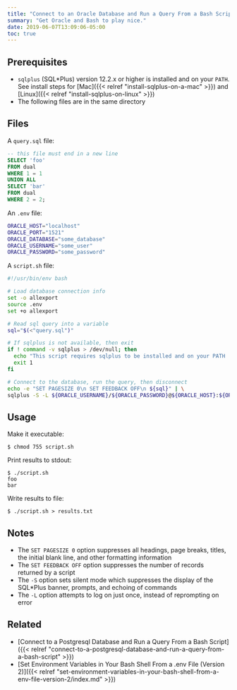 ```yaml
---
title: "Connect to an Oracle Database and Run a Query From a Bash Script"
summary: "Get Oracle and Bash to play nice."
date: 2019-06-07T13:09:06-05:00
toc: true
---
```


## Prerequisites 

- `sqlplus` (SQL*Plus) version 12.2.x or higher is installed and on your `PATH`. See install steps for [Mac]({{< relref "install-sqlplus-on-a-mac" >}}) and [Linux]({{< relref "install-sqlplus-on-linux" >}})
- The following files are in the same directory

## Files 

A `query.sql` file:

```sql
-- this file must end in a new line
SELECT 'foo'
FROM dual
WHERE 1 = 1
UNION ALL
SELECT 'bar'
FROM dual
WHERE 2 = 2;
```

An `.env` file:

```bash
ORACLE_HOST="localhost"
ORACLE_PORT="1521"
ORACLE_DATABASE="some_database"
ORACLE_USERNAME="some_user"
ORACLE_PASSWORD="some_password"
```

A `script.sh` file:

```bash
#!/usr/bin/env bash

# Load database connection info
set -o allexport
source .env
set +o allexport

# Read sql query into a variable
sql="$(<"query.sql")"

# If sqlplus is not available, then exit
if ! command -v sqlplus > /dev/null; then 
  echo "This script requires sqlplus to be installed and on your PATH ..."
  exit 1 
fi 

# Connect to the database, run the query, then disconnect
echo -e "SET PAGESIZE 0\n SET FEEDBACK OFF\n ${sql}" | \
sqlplus -S -L ${ORACLE_USERNAME}/${ORACLE_PASSWORD}@${ORACLE_HOST}:${ORACLE_PORT}/${ORACLE_DATABASE}
```

## Usage

Make it executable:

```
$ chmod 755 script.sh
```

Print results to stdout:

```
$ ./script.sh
foo
bar
```

Write results to file:

```
$ ./script.sh > results.txt
```

## Notes

- The `SET PAGESIZE 0` option suppresses all headings, page breaks, titles, the initial blank line, and other formatting information
- The `SET FEEDBACK OFF` option suppresses the number of records returned by a script
- The `-S` option sets silent mode which suppresses the display of the SQL*Plus banner, prompts, and echoing of commands
- The `-L` option attempts to log on just once, instead of reprompting on error

## Related

- [Connect to a Postgresql Database and Run a Query From a Bash Script]({{< relref "connect-to-a-postgresql-database-and-run-a-query-from-a-bash-script" >}})
- [Set Environment Variables in Your Bash Shell From a .env File (Version 2)]({{< relref "set-environment-variables-in-your-bash-shell-from-a-env-file-version-2/index.md" >}})
